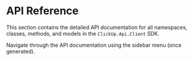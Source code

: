# API Reference

This section contains the detailed API documentation for all namespaces, classes, methods, and models in the `ClickUp.Api.Client` SDK.

Navigate through the API documentation using the sidebar menu (once generated).
